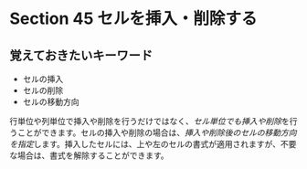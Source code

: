 # Section 45 セルを挿入・削除する

## 覚えておきたいキーワード
- セルの挿入
- セルの削除
- セルの移動方向

行単位や列単位で挿入や削除を行うだけではなく、<em>セル単位でも挿入や削除</em>を行うことができます。セルの挿入や削除の場合は、<em>挿入や削除後のセルの移動方向を指定</em>します。挿入したセルには、上や左のセルの書式が適用されますが、不要な場合は、書式を解除することができます。
